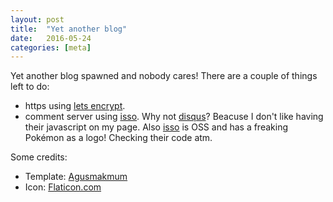 ```yaml
---
layout: post
title:  "Yet another blog"
date:   2016-05-24
categories: [meta]
---
```


Yet another blog spawned and nobody cares! There are a couple of things left to do:

* https using [lets encrypt](https://letsencrypt.org/).
* comment server using [isso]. Why not [disqus](https://disqus.com/)? Beacuse I don't like having their javascript on my page. Also [isso] is OSS and has a freaking Pokémon as a logo! Checking their code atm.

Some credits:

* Template: [Agusmakmum](https://github.com/agusmakmun/agusmakmun.github.io)
* Icon: [Flaticon.com](https://www.flaticon.com)

[isso]:https://posativ.org/isso/

